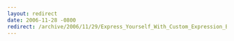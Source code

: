 ```yaml
---
layout: redirect
date: 2006-11-28 -0800
redirect: /archive/2006/11/29/Express_Yourself_With_Custom_Expression_Builders.aspx/
---
```

